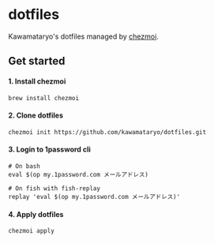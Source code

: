 # dotfiles
Kawamataryo's dotfiles managed by [chezmoi](https://www.chezmoi.io/).

## Get started

#### 1. Install chezmoi

```
brew install chezmoi
```

#### 2. Clone dotfiles

```
chezmoi init https://github.com/kawamataryo/dotfiles.git
```

#### 3. Login to 1password cli

```
# On bash
eval $(op my.1password.com メールアドレス)

# On fish with fish-replay
replay 'eval $(op my.1password.com メールアドレス)'
```

#### 4. Apply dotfiles

```
chezmoi apply
```
